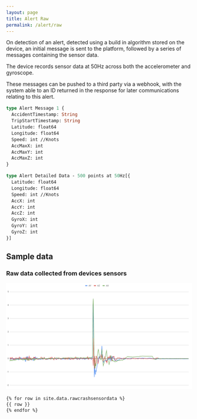 ```yaml
---
layout: page
title: Alert Raw
permalink: /alert/raw
---
```


On detection of an alert, detected using a build in algorithm stored on the device, an initial message is sent to the platform, followed by a series of messages containing the sensor data.

The device records sensor data at 50Hz across both the accelerometer and gyroscope.

These messages can be pushed to a third party via a webhook, with the system able to an ID returned in the response for later communications relating to this alert.

```graphql
type Alert Message 1 {
  AccidentTimestamp: String
  TripStartTimestamp: String
  Latitude: float64
  Longitude: float64
  Speed: int //Knots
  AccMaxX: int
  AccMaxY: int
  AccMaxZ: int
}
```

```graphql
type Alert Detailed Data - 500 points at 50Hz[{
  Latitude: float64
  Longitude: float64
  Speed: int //Knots
  AccX: int
  AccY: int
  AccZ: int
  GyroX: int
  GyroY: int
  GyroZ: int
}]
```

<h2>Sample data</h2>

<h3>Raw data collected from devices sensors</h3>

<img src="/img/rawalert.png"/>

```
{% for row in site.data.rawcrashsensordata %}
{{ row }}
{% endfor %}
```